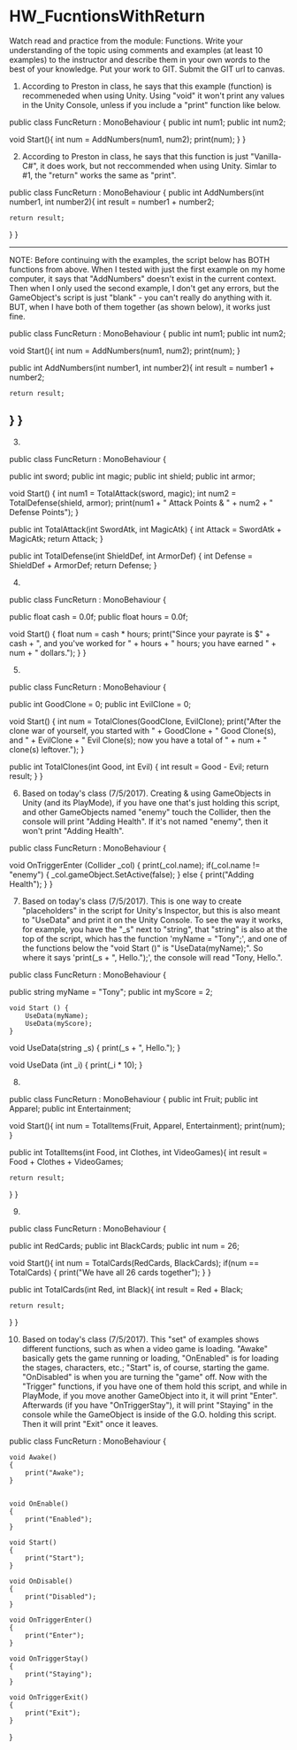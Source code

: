 # HW_FucntionsWithReturn
Watch read and practice from the module: Functions. Write your understanding of the topic using comments and examples (at least 10 examples) to the instructor and describe them in your own words to the best of your knowledge. Put your work to GIT. Submit the GIT url to canvas.

1. According to Preston in class, he says that this example (function) is recommeneded when using Unity. Using "void" it won't print any values in the Unity Console, unless if you include a "print" function like below.

public class FuncReturn : MonoBehaviour {
  public int num1;
  public int num2;

  void Start(){
    int num = AddNumbers(num1, num2);
    print(num);
  }
}

2. According to Preston in class, he says that this function is just "Vanilla-C#", it does work, but not reccommended when using Unity. Simlar to #1, the "return" works the same as "print".

public class FuncReturn : MonoBehaviour {
  public int AddNumbers(int number1, int number2){
    int result = number1 + number2;

    return result;
  }
}

------------------------------------------------------------------------------------------------------------
NOTE: Before continuing with the examples, the script below has BOTH functions from above. When I tested with just the first example on my home computer, it says that "AddNumbers" doesn't exist in the current context. Then when I only used the second example, I don't get any errors, but the GameObject's script is just "blank" - you can't really do anything with it. BUT, when I have both of them together (as shown below), it works just fine. 

public class FuncReturn : MonoBehaviour {
  public int num1;
  public int num2;

  void Start(){
    int num = AddNumbers(num1, num2);
    print(num);
  }

  public int AddNumbers(int number1, int number2){
    int result = number1 + number2;

    return result;
  }
}
------------------------------------------------------------------------------------------------------------

3.

public class FuncReturn : MonoBehaviour {

  public int sword;
  public int magic;
  public int shield;
  public int armor;

  void Start()
  {
    int num1 = TotalAttack(sword, magic);
    int num2 = TotalDefense(shield, armor);
    print(num1 + " Attack Points & " + num2 + " Defense Points");
  }

  public int TotalAttack(int SwordAtk, int MagicAtk)
  {
    int Attack = SwordAtk + MagicAtk;
    return Attack;
  }

  public int TotalDefense(int ShieldDef, int ArmorDef)
  {
    int Defense = ShieldDef + ArmorDef;
    return Defense;
}

4.

public class FuncReturn : MonoBehaviour {

  public float cash = 0.0f;
  public float hours = 0.0f;

  void Start()
  {
    float num = cash * hours;
    print("Since your payrate is $" + cash + ", and you've worked for " + hours + " hours; you have earned " + num + " dollars.");
  }
}

5.

public class FuncReturn : MonoBehaviour {

public int GoodClone = 0;
public int EvilClone = 0;

  void Start()
  {
    int num = TotalClones(GoodClone, EvilClone);
    print("After the clone war of yourself, you started with " + GoodClone + " Good Clone(s), and " + EvilClone + " Evil Clone(s); now you have a total of " + num + " clone(s) leftover.");
  }

  public int TotalClones(int Good, int Evil)
  {
    int result = Good - Evil;
    return result;
  }
}

6. Based on today's class (7/5/2017). Creating & using GameObjects in Unity (and its PlayMode), if you have one that's just holding this script, and other GameObjects named "enemy" touch the Collider, then the console will print "Adding Health". If it's not named "enemy", then it won't print "Adding Health".

public class FuncReturn : MonoBehaviour {

  void OnTriggerEnter (Collider _col)
  {
    print(_col.name);
    if(_col.name != "enemy")
    {
      _col.gameObject.SetActive(false);
    }
    else
    {
      print("Adding Health");
    }
  }

7. Based on today's class (7/5/2017). This is one way to create "placeholders" in the script for Unity's Inspector, but this is also meant to "UseData" and print it on the Unity Console. To see the way it works, for example, you have the "_s" next to "string", that "string" is also at the top of the script, which has the function 'myName = "Tony";', and one of the functions below the "void Start ()" is "UseData(myName);". So where it says 'print(_s + ", Hello.");', the console will read "Tony, Hello.".

public class FuncReturn : MonoBehaviour {

  public string myName = "Tony";
	public int myScore = 2;
  
	void Start () {
		UseData(myName);
		UseData(myScore);
	}
	
  void UseData(string _s)
	{
		print(_s + ", Hello.");
	}
	
  void UseData (int _i)
	{
		print(_i * 10);
	}

8.

public class FuncReturn : MonoBehaviour {
  public int Fruit;
  public int Apparel;
  public int Entertainment;

  void Start(){
    int num = TotalItems(Fruit, Apparel, Entertainment);
    print(num);
  }

  public int TotalItems(int Food, int Clothes, int VideoGames){
    int result = Food + Clothes + VideoGames;

    return result;
  }
}

9.

public class FuncReturn : MonoBehaviour {

  public int RedCards;
  public int BlackCards;
  public int num = 26;

  void Start(){
    int num = TotalCards(RedCards, BlackCards);
    if(num == TotalCards)
    {
    	print("We have all 26 cards together");
    }
  }

  public int TotalCards(int Red, int Black){
    int result = Red + Black;

    return result;
  }
}

10. Based on today's class (7/5/2017). This "set" of examples shows different functions, such as when a video game is loading. "Awake" basically gets the game running or loading, "OnEnabled" is for loading the stages, characters, etc.; "Start" is, of course, starting the game. "OnDisabled" is when you are turning the "game" off. Now with the "Trigger" functions, if you have one of them hold this script, and while in PlayMode, if you move another GameObject into it, it will print "Enter". Afterwards (if you have "OnTriggerStay"), it will print "Staying" in the console while the GameObject is inside of the G.O. holding this script. Then it will print "Exit" once it leaves.

public class FuncReturn : MonoBehaviour {

	void Awake() 
	{
		print("Awake");
	}
	
	
	void OnEnable()
	{
		print("Enabled");
	}

	void Start()
	{
		print("Start");
	}

	void OnDisable()
	{
		print("Disabled");
	}

	void OnTriggerEnter()
	{
		print("Enter");
	}
	
	void OnTriggerStay()
	{
		print("Staying");
	}

	void OnTriggerExit()
	{
		print("Exit");
	}

}
